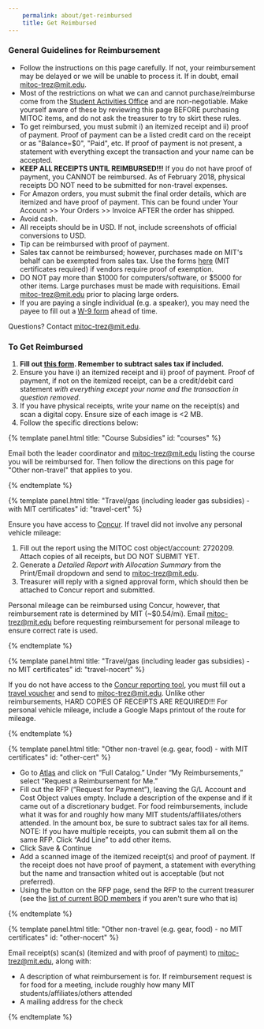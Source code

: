 ```yaml
---
    permalink: about/get-reimbursed
    title: Get Reimbursed
---
```


### General Guidelines for Reimbursement

*   Follow the instructions on this page carefully. If not, your reimbursement may be delayed or we will be unable to process it. If in doubt, email [mitoc-trez@mit.edu](mailto:mitoc-trez@mit.edu).
*   Most of the restrictions on what we can and cannot purchase/reimburse come from the [Student Activities Office](http://studentlife.mit.edu/sao/finance) and are non-negotiable. Make yourself aware of these by reviewing this page BEFORE purchasing MITOC items, and do not ask the treasurer to try to skirt these rules.
*   To get reimbursed, you must submit i) an itemized receipt and ii) proof of payment. Proof of payment can be a listed credit card on the receipt or as "Balance=$0", "Paid", etc. If proof of payment is not present, a statement with everything except the transaction and your name can be accepted.
*   **KEEP ALL RECEIPTS UNTIL REIMBURSED!!!** If you do not have proof of payment, you CANNOT be reimbursed. As of February 2018, physical receipts DO NOT need to be submitted for non-travel expenses.
*   For Amazon orders, you must submit the final order details, which are itemized and have proof of payment. This can be found under Your Account >> Your Orders >> Invoice AFTER the order has shipped.
*   Avoid cash.
*   All receipts should be in USD. If not, include screenshots of official conversions to USD.
*   Tip can be reimbursed with proof of payment.
*   Sales tax cannot be reimbursed; however, purchases made on MIT's behalf can be exempted from sales tax. Use the forms [here](http://vpf.mit.edu/forms/7/1220) (MIT certificates required) if vendors require proof of exemption.
*   DO NOT pay more than $1000 for computers/software, or $5000 for other items. Large purchases must be made with requisitions. Email [mitoc-trez@mit.edu](mailto:mitoc-trez@mit.edu) prior to placing large orders.
*   If you are paying a single individual (e.g. a speaker), you may need the payee to fill out a [W-9 form](https://www.irs.gov/pub/irs-pdf/fw9.pdf) ahead of time.

Questions? Contact [mitoc-trez@mit.edu](mailto:mitoc-trez@mit.edu).

### To Get Reimbursed

1.  **Fill out [this form](https://docs.google.com/forms/d/e/1FAIpQLSe0tR-cIxVUJy_Ci0Rsk7zajWchs-bv8XzXdvSXfi3CFKVLkA/viewform). Remember to subtract sales tax if included.**
2.  Ensure you have i) an itemized receipt and ii) proof of payment. Proof of payment, if not on the itemized receipt, can be a credit/debit card statement _with everything except your name and the transaction in question removed._
3.  If you have physical receipts, write your name on the receipt(s) and scan a digital copy. Ensure size of each image is <2 MB.
4.  Follow the specific directions below:


{% template panel.html title: "Course Subsidies" id: "courses" %}

  Email both the leader coordinator and [mitoc-trez@mit.edu](mailto:mitoc-trez@mit.edu) listing the course you will be reimbursed for. Then follow the directions on this page for "Other non-travel" that applies to you.

{% endtemplate %}

{% template panel.html title: "Travel/gas (including leader gas subsidies) - with MIT certificates" id: "travel-cert" %}

  Ensure you have access to [Concur](http://concur.mit.edu/). If travel did not involve any personal vehicle mileage:

  1.  Fill out the report using the MITOC cost object/account: 2720209. Attach copies of all receipts, but DO NOT SUBMIT YET.
  2.  Generate a _Detailed Report with Allocation Summary_ from the Print/Email dropdown and send to [mitoc-trez@mit.edu](mailto:mitoc-trez@mit.edu).
  3.  Treasurer will reply with a signed approval form, which should then be attached to Concur report and submitted.

  Personal mileage can be reimbursed using Concur, however, that reimbursement rate is determined by MIT (~$0.54/mi). Email [mitoc-trez@mit.edu](mailto:mitoc-trez@mit.edu) before requesting reimbursement for personal mileage to ensure correct rate is used.

{% endtemplate %}

{% template panel.html title: "Travel/gas (including leader gas subsidies) - no MIT certificates" id: "travel-nocert" %}

  If you do not have access to the [Concur reporting tool](http://concur.mit.edu/), you must fill out a [travel voucher](http://studentlife.mit.edu/sites/default/files/Travel%20Voucher.pdf) and send to [mitoc-trez@mit.edu](mailto:mitoc-trez@mit.edu). Unlike other reimbursements, HARD COPIES OF RECEIPTS ARE REQUIRED!!! For personal vehicle mileage, include a Google Maps printout of the route for mileage.

{% endtemplate %}

{% template panel.html title: "Other non-travel (e.g. gear, food) - with MIT certificates" id: "other-cert" %}

  *   Go to [Atlas](http://atlas.mit.edu/) and click on “Full Catalog.” Under “My Reimbursements,” select “Request a Reimbursement for Me.”
  *   Fill out the RFP (“Request for Payment”), leaving the G/L Account and Cost Object values empty. Include a description of the expense and if it came out of a discretionary budget. For food reimbursements, include what it was for and roughly how many MIT students/affiliates/others attended. In the amount box, be sure to subtract sales tax for all items.  
      NOTE: If you have multiple receipts, you can submit them all on the same RFP. Click “Add Line” to add other items.
  *   Click Save & Continue
  *   Add a scanned image of the itemized receipt(s) and proof of payment. If the receipt does not have proof of payment, a statement with everything but the name and transaction whited out is acceptable (but not preferred).
  *   Using the button on the RFP page, send the RFP to the current treasurer (see the [list of current BOD members](/about/officers) if you aren't sure who that is)

{% endtemplate %}

{% template panel.html title: "Other non-travel (e.g. gear, food) - no MIT certificates" id: "other-nocert" %}

  Email receipt(s) scan(s) (itemized and with proof of payment) to [mitoc-trez@mit.edu](mailto:mitoc-trez@mit.edu), along with:

  *   A description of what reimbursement is for. If reimbursement request is for food for a meeting, include roughly how many MIT students/affiliates/others attended
  *   A mailing address for the check

{% endtemplate %}
